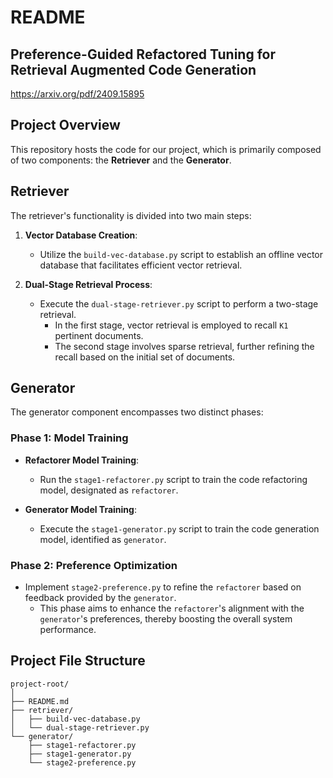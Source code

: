 # README  
  

## Preference-Guided Refactored Tuning for Retrieval Augmented Code Generation 
https://arxiv.org/pdf/2409.15895

## Project Overview  
  
This repository hosts the code for our project, which is primarily composed of two components: the **Retriever** and the **Generator**.  
  
## Retriever  
  
The retriever's functionality is divided into two main steps:  
  
1. **Vector Database Creation**:  
   - Utilize the `build-vec-database.py` script to establish an offline vector database that facilitates efficient vector retrieval.  
  
2. **Dual-Stage Retrieval Process**:  
   - Execute the `dual-stage-retriever.py` script to perform a two-stage retrieval.  
     - In the first stage, vector retrieval is employed to recall `K1` pertinent documents.  
     - The second stage involves sparse retrieval, further refining the recall based on the initial set of documents.  
  
## Generator  
  
The generator component encompasses two distinct phases:  
  
### Phase 1: Model Training  
  
- **Refactorer Model Training**:  
  - Run the `stage1-refactorer.py` script to train the code refactoring model, designated as `refactorer`.  
  
- **Generator Model Training**:  
  - Execute the `stage1-generator.py` script to train the code generation model, identified as `generator`.  
  
### Phase 2: Preference Optimization  
  
- Implement `stage2-preference.py` to refine the `refactorer` based on feedback provided by the `generator`.  
  - This phase aims to enhance the `refactorer`'s alignment with the `generator`'s preferences, thereby boosting the overall system performance.  
  
## Project File Structure  
  
```plaintext  
project-root/  
│  
├── README.md  
├── retriever/  
│   ├── build-vec-database.py  
│   └── dual-stage-retriever.py  
└── generator/  
    ├── stage1-refactorer.py  
    ├── stage1-generator.py  
    └── stage2-preference.py